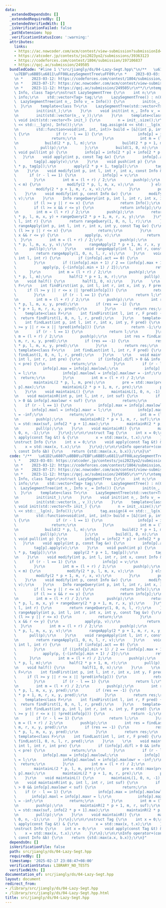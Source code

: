 ```yaml
---
data:
  _extendedDependsOn: []
  _extendedRequiredBy: []
  _extendedVerifiedWith: []
  _isVerificationFailed: false
  _pathExtension: hpp
  _verificationStatusIcon: ':warning:'
  attributes:
    links:
    - https://ac.nowcoder.com/acm/contest/view-submission?submissionId=62804432
    - https://atcoder.jp/contests/joi2023yo2/submissions/39363123
    - https://codeforces.com/contest/1804/submission/197106837
    - https://qoj.ac/submission/249505
  bundledCode: "#line 1 \"src/jiangly/ds/04-Lazy-Segt.hpp\"\n/**   \u61D2\u6807\u8BB0\
    \u7EBF\u6BB5\u6811\uFF08LazySegmentTree\uFF09\r\n *    2023-03-03: https://atcoder.jp/contests/joi2023yo2/submissions/39363123\r\
    \n *    2023-03-12: https://codeforces.com/contest/1804/submission/197106837\r\
    \n *    2023-07-17: https://ac.nowcoder.com/acm/contest/view-submission?submissionId=62804432\r\
    \n *    2023-11-12: https://qoj.ac/submission/249505\r\n**/\r\ntemplate<class\
    \ Info, class Tag>\r\nstruct LazySegmentTree {\r\n    int n;\r\n    std::vector<Info>\
    \ info;\r\n    std::vector<Tag> tag;\r\n    LazySegmentTree() : n(0) {}\r\n  \
    \  LazySegmentTree(int n_, Info v_ = Info()) {\r\n        init(n_, v_);\r\n  \
    \  }\r\n    template<class T>\r\n    LazySegmentTree(std::vector<T> init_) {\r\
    \n        init(init_);\r\n    }\r\n    void init(int n_, Info v_ = Info()) {\r\
    \n        init(std::vector(n_, v_));\r\n    }\r\n    template<class T>\r\n   \
    \ void init(std::vector<T> init_) {\r\n        n = init_.size();\r\n        info.assign(4\
    \ << std::__lg(n), Info());\r\n        tag.assign(4 << std::__lg(n), Tag());\r\
    \n        std::function<void(int, int, int)> build = [&](int p, int l, int r)\
    \ {\r\n            if (r - l == 1) {\r\n                info[p] = init_[l];\r\n\
    \                return;\r\n            }\r\n            int m = (l + r) / 2;\r\
    \n            build(2 * p, l, m);\r\n            build(2 * p + 1, m, r);\r\n \
    \           pull(p);\r\n        };\r\n        build(1, 0, n);\r\n    }\r\n   \
    \ void pull(int p) {\r\n        info[p] = info[2 * p] + info[2 * p + 1];\r\n \
    \   }\r\n    void apply(int p, const Tag &v) {\r\n        info[p].apply(v);\r\n\
    \        tag[p].apply(v);\r\n    }\r\n    void push(int p) {\r\n        apply(2\
    \ * p, tag[p]);\r\n        apply(2 * p + 1, tag[p]);\r\n        tag[p] = Tag();\r\
    \n    }\r\n    void modify(int p, int l, int r, int x, const Info &v) {\r\n  \
    \      if (r - l == 1) {\r\n            info[p] = v;\r\n            return;\r\n\
    \        }\r\n        int m = (l + r) / 2;\r\n        push(p);\r\n        if (x\
    \ < m) {\r\n            modify(2 * p, l, m, x, v);\r\n        } else {\r\n   \
    \         modify(2 * p + 1, m, r, x, v);\r\n        }\r\n        pull(p);\r\n\
    \    }\r\n    void modify(int p, const Info &v) {\r\n        modify(1, 0, n, p,\
    \ v);\r\n    }\r\n    Info rangeQuery(int p, int l, int r, int x, int y) {\r\n\
    \        if (l >= y || r <= x) {\r\n            return Info();\r\n        }\r\n\
    \        if (l >= x && r <= y) {\r\n            return info[p];\r\n        }\r\
    \n        int m = (l + r) / 2;\r\n        push(p);\r\n        return rangeQuery(2\
    \ * p, l, m, x, y) + rangeQuery(2 * p + 1, m, r, x, y);\r\n    }\r\n    Info rangeQuery(int\
    \ l, int r) {\r\n        return rangeQuery(1, 0, n, l, r);\r\n    }\r\n    void\
    \ rangeApply(int p, int l, int r, int x, int y, const Tag &v) {\r\n        if\
    \ (l >= y || r <= x) {\r\n            return;\r\n        }\r\n        if (l >=\
    \ x && r <= y) {\r\n            apply(p, v);\r\n            return;\r\n      \
    \  }\r\n        int m = (l + r) / 2;\r\n        push(p);\r\n        rangeApply(2\
    \ * p, l, m, x, y, v);\r\n        rangeApply(2 * p + 1, m, r, x, y, v);\r\n  \
    \      pull(p);\r\n    }\r\n    void rangeApply(int l, int r, const Tag &v) {\r\
    \n        return rangeApply(1, 0, n, l, r, v);\r\n    }\r\n    void half(int p,\
    \ int l, int r) {\r\n        if (info[p].act == 0) {\r\n            return;\r\n\
    \        }\r\n        if ((info[p].min + 1) / 2 == (info[p].max + 1) / 2) {\r\n\
    \            apply(p, {-(info[p].min + 1) / 2});\r\n            return;\r\n  \
    \      }\r\n        int m = (l + r) / 2;\r\n        push(p);\r\n        half(2\
    \ * p, l, m);\r\n        half(2 * p + 1, m, r);\r\n        pull(p);\r\n    }\r\
    \n    void half() {\r\n        half(1, 0, n);\r\n    }\r\n    \r\n    template<class\
    \ F>\r\n    int findFirst(int p, int l, int r, int x, int y, F pred) {\r\n   \
    \     if (l >= y || r <= x || !pred(info[p])) {\r\n            return -1;\r\n\
    \        }\r\n        if (r - l == 1) {\r\n            return l;\r\n        }\r\
    \n        int m = (l + r) / 2;\r\n        push(p);\r\n        int res = findFirst(2\
    \ * p, l, m, x, y, pred);\r\n        if (res == -1) {\r\n            res = findFirst(2\
    \ * p + 1, m, r, x, y, pred);\r\n        }\r\n        return res;\r\n    }\r\n\
    \    template<class F>\r\n    int findFirst(int l, int r, F pred) {\r\n      \
    \  return findFirst(1, 0, n, l, r, pred);\r\n    }\r\n    template<class F>\r\n\
    \    int findLast(int p, int l, int r, int x, int y, F pred) {\r\n        if (l\
    \ >= y || r <= x || !pred(info[p])) {\r\n            return -1;\r\n        }\r\
    \n        if (r - l == 1) {\r\n            return l;\r\n        }\r\n        int\
    \ m = (l + r) / 2;\r\n        push(p);\r\n        int res = findLast(2 * p + 1,\
    \ m, r, x, y, pred);\r\n        if (res == -1) {\r\n            res = findLast(2\
    \ * p, l, m, x, y, pred);\r\n        }\r\n        return res;\r\n    }\r\n   \
    \ template<class F>\r\n    int findLast(int l, int r, F pred) {\r\n        return\
    \ findLast(1, 0, n, l, r, pred);\r\n    }\r\n    \r\n    void maintainL(int p,\
    \ int l, int r, int pre) {\r\n        if (info[p].difl > 0 && info[p].maxlowl\
    \ < pre) {\r\n            return;\r\n        }\r\n        if (r - l == 1) {\r\n\
    \            info[p].max = info[p].maxlowl;\r\n            info[p].maxl = info[p].maxr\
    \ = l;\r\n            info[p].maxlowl = info[p].maxlowr = -inf;\r\n          \
    \  return;\r\n        }\r\n        int m = (l + r) / 2;\r\n        push(p);\r\n\
    \        maintainL(2 * p, l, m, pre);\r\n        pre = std::max(pre, info[2 *\
    \ p].max);\r\n        maintainL(2 * p + 1, m, r, pre);\r\n        pull(p);\r\n\
    \    }\r\n    void maintainL() {\r\n        maintainL(1, 0, n, -1);\r\n    }\r\
    \n    void maintainR(int p, int l, int r, int suf) {\r\n        if (info[p].difr\
    \ > 0 && info[p].maxlowr < suf) {\r\n            return;\r\n        }\r\n    \
    \    if (r - l == 1) {\r\n            info[p].max = info[p].maxlowl;\r\n     \
    \       info[p].maxl = info[p].maxr = l;\r\n            info[p].maxlowl = info[p].maxlowr\
    \ = -inf;\r\n            return;\r\n        }\r\n        int m = (l + r) / 2;\r\
    \n        push(p);\r\n        maintainR(2 * p + 1, m, r, suf);\r\n        suf\
    \ = std::max(suf, info[2 * p + 1].max);\r\n        maintainR(2 * p, l, m, suf);\r\
    \n        pull(p);\r\n    }\r\n    void maintainR() {\r\n        maintainR(1,\
    \ 0, n, -1);\r\n    }\r\n};\r\n\r\nstruct Tag {\r\n    int x = 0;\r\n    void\
    \ apply(const Tag &t) & {\r\n        x = std::max(x, t.x);\r\n    }\r\n};\r\n\r\
    \nstruct Info {\r\n    int x = 0;\r\n    void apply(const Tag &t) & {\r\n    \
    \    x = std::max(x, t.x);\r\n    }\r\n};\r\n\r\nInfo operator+(const Info &a,\
    \ const Info &b) {\r\n    return {std::max(a.x, b.x)};\r\n}\n"
  code: "/**   \u61D2\u6807\u8BB0\u7EBF\u6BB5\u6811\uFF08LazySegmentTree\uFF09\r\n\
    \ *    2023-03-03: https://atcoder.jp/contests/joi2023yo2/submissions/39363123\r\
    \n *    2023-03-12: https://codeforces.com/contest/1804/submission/197106837\r\
    \n *    2023-07-17: https://ac.nowcoder.com/acm/contest/view-submission?submissionId=62804432\r\
    \n *    2023-11-12: https://qoj.ac/submission/249505\r\n**/\r\ntemplate<class\
    \ Info, class Tag>\r\nstruct LazySegmentTree {\r\n    int n;\r\n    std::vector<Info>\
    \ info;\r\n    std::vector<Tag> tag;\r\n    LazySegmentTree() : n(0) {}\r\n  \
    \  LazySegmentTree(int n_, Info v_ = Info()) {\r\n        init(n_, v_);\r\n  \
    \  }\r\n    template<class T>\r\n    LazySegmentTree(std::vector<T> init_) {\r\
    \n        init(init_);\r\n    }\r\n    void init(int n_, Info v_ = Info()) {\r\
    \n        init(std::vector(n_, v_));\r\n    }\r\n    template<class T>\r\n   \
    \ void init(std::vector<T> init_) {\r\n        n = init_.size();\r\n        info.assign(4\
    \ << std::__lg(n), Info());\r\n        tag.assign(4 << std::__lg(n), Tag());\r\
    \n        std::function<void(int, int, int)> build = [&](int p, int l, int r)\
    \ {\r\n            if (r - l == 1) {\r\n                info[p] = init_[l];\r\n\
    \                return;\r\n            }\r\n            int m = (l + r) / 2;\r\
    \n            build(2 * p, l, m);\r\n            build(2 * p + 1, m, r);\r\n \
    \           pull(p);\r\n        };\r\n        build(1, 0, n);\r\n    }\r\n   \
    \ void pull(int p) {\r\n        info[p] = info[2 * p] + info[2 * p + 1];\r\n \
    \   }\r\n    void apply(int p, const Tag &v) {\r\n        info[p].apply(v);\r\n\
    \        tag[p].apply(v);\r\n    }\r\n    void push(int p) {\r\n        apply(2\
    \ * p, tag[p]);\r\n        apply(2 * p + 1, tag[p]);\r\n        tag[p] = Tag();\r\
    \n    }\r\n    void modify(int p, int l, int r, int x, const Info &v) {\r\n  \
    \      if (r - l == 1) {\r\n            info[p] = v;\r\n            return;\r\n\
    \        }\r\n        int m = (l + r) / 2;\r\n        push(p);\r\n        if (x\
    \ < m) {\r\n            modify(2 * p, l, m, x, v);\r\n        } else {\r\n   \
    \         modify(2 * p + 1, m, r, x, v);\r\n        }\r\n        pull(p);\r\n\
    \    }\r\n    void modify(int p, const Info &v) {\r\n        modify(1, 0, n, p,\
    \ v);\r\n    }\r\n    Info rangeQuery(int p, int l, int r, int x, int y) {\r\n\
    \        if (l >= y || r <= x) {\r\n            return Info();\r\n        }\r\n\
    \        if (l >= x && r <= y) {\r\n            return info[p];\r\n        }\r\
    \n        int m = (l + r) / 2;\r\n        push(p);\r\n        return rangeQuery(2\
    \ * p, l, m, x, y) + rangeQuery(2 * p + 1, m, r, x, y);\r\n    }\r\n    Info rangeQuery(int\
    \ l, int r) {\r\n        return rangeQuery(1, 0, n, l, r);\r\n    }\r\n    void\
    \ rangeApply(int p, int l, int r, int x, int y, const Tag &v) {\r\n        if\
    \ (l >= y || r <= x) {\r\n            return;\r\n        }\r\n        if (l >=\
    \ x && r <= y) {\r\n            apply(p, v);\r\n            return;\r\n      \
    \  }\r\n        int m = (l + r) / 2;\r\n        push(p);\r\n        rangeApply(2\
    \ * p, l, m, x, y, v);\r\n        rangeApply(2 * p + 1, m, r, x, y, v);\r\n  \
    \      pull(p);\r\n    }\r\n    void rangeApply(int l, int r, const Tag &v) {\r\
    \n        return rangeApply(1, 0, n, l, r, v);\r\n    }\r\n    void half(int p,\
    \ int l, int r) {\r\n        if (info[p].act == 0) {\r\n            return;\r\n\
    \        }\r\n        if ((info[p].min + 1) / 2 == (info[p].max + 1) / 2) {\r\n\
    \            apply(p, {-(info[p].min + 1) / 2});\r\n            return;\r\n  \
    \      }\r\n        int m = (l + r) / 2;\r\n        push(p);\r\n        half(2\
    \ * p, l, m);\r\n        half(2 * p + 1, m, r);\r\n        pull(p);\r\n    }\r\
    \n    void half() {\r\n        half(1, 0, n);\r\n    }\r\n    \r\n    template<class\
    \ F>\r\n    int findFirst(int p, int l, int r, int x, int y, F pred) {\r\n   \
    \     if (l >= y || r <= x || !pred(info[p])) {\r\n            return -1;\r\n\
    \        }\r\n        if (r - l == 1) {\r\n            return l;\r\n        }\r\
    \n        int m = (l + r) / 2;\r\n        push(p);\r\n        int res = findFirst(2\
    \ * p, l, m, x, y, pred);\r\n        if (res == -1) {\r\n            res = findFirst(2\
    \ * p + 1, m, r, x, y, pred);\r\n        }\r\n        return res;\r\n    }\r\n\
    \    template<class F>\r\n    int findFirst(int l, int r, F pred) {\r\n      \
    \  return findFirst(1, 0, n, l, r, pred);\r\n    }\r\n    template<class F>\r\n\
    \    int findLast(int p, int l, int r, int x, int y, F pred) {\r\n        if (l\
    \ >= y || r <= x || !pred(info[p])) {\r\n            return -1;\r\n        }\r\
    \n        if (r - l == 1) {\r\n            return l;\r\n        }\r\n        int\
    \ m = (l + r) / 2;\r\n        push(p);\r\n        int res = findLast(2 * p + 1,\
    \ m, r, x, y, pred);\r\n        if (res == -1) {\r\n            res = findLast(2\
    \ * p, l, m, x, y, pred);\r\n        }\r\n        return res;\r\n    }\r\n   \
    \ template<class F>\r\n    int findLast(int l, int r, F pred) {\r\n        return\
    \ findLast(1, 0, n, l, r, pred);\r\n    }\r\n    \r\n    void maintainL(int p,\
    \ int l, int r, int pre) {\r\n        if (info[p].difl > 0 && info[p].maxlowl\
    \ < pre) {\r\n            return;\r\n        }\r\n        if (r - l == 1) {\r\n\
    \            info[p].max = info[p].maxlowl;\r\n            info[p].maxl = info[p].maxr\
    \ = l;\r\n            info[p].maxlowl = info[p].maxlowr = -inf;\r\n          \
    \  return;\r\n        }\r\n        int m = (l + r) / 2;\r\n        push(p);\r\n\
    \        maintainL(2 * p, l, m, pre);\r\n        pre = std::max(pre, info[2 *\
    \ p].max);\r\n        maintainL(2 * p + 1, m, r, pre);\r\n        pull(p);\r\n\
    \    }\r\n    void maintainL() {\r\n        maintainL(1, 0, n, -1);\r\n    }\r\
    \n    void maintainR(int p, int l, int r, int suf) {\r\n        if (info[p].difr\
    \ > 0 && info[p].maxlowr < suf) {\r\n            return;\r\n        }\r\n    \
    \    if (r - l == 1) {\r\n            info[p].max = info[p].maxlowl;\r\n     \
    \       info[p].maxl = info[p].maxr = l;\r\n            info[p].maxlowl = info[p].maxlowr\
    \ = -inf;\r\n            return;\r\n        }\r\n        int m = (l + r) / 2;\r\
    \n        push(p);\r\n        maintainR(2 * p + 1, m, r, suf);\r\n        suf\
    \ = std::max(suf, info[2 * p + 1].max);\r\n        maintainR(2 * p, l, m, suf);\r\
    \n        pull(p);\r\n    }\r\n    void maintainR() {\r\n        maintainR(1,\
    \ 0, n, -1);\r\n    }\r\n};\r\n\r\nstruct Tag {\r\n    int x = 0;\r\n    void\
    \ apply(const Tag &t) & {\r\n        x = std::max(x, t.x);\r\n    }\r\n};\r\n\r\
    \nstruct Info {\r\n    int x = 0;\r\n    void apply(const Tag &t) & {\r\n    \
    \    x = std::max(x, t.x);\r\n    }\r\n};\r\n\r\nInfo operator+(const Info &a,\
    \ const Info &b) {\r\n    return {std::max(a.x, b.x)};\r\n}"
  dependsOn: []
  isVerificationFile: false
  path: src/jiangly/ds/04-Lazy-Segt.hpp
  requiredBy: []
  timestamp: '2025-02-17 23:08:47+08:00'
  verificationStatus: LIBRARY_NO_TESTS
  verifiedWith: []
documentation_of: src/jiangly/ds/04-Lazy-Segt.hpp
layout: document
redirect_from:
- /library/src/jiangly/ds/04-Lazy-Segt.hpp
- /library/src/jiangly/ds/04-Lazy-Segt.hpp.html
title: src/jiangly/ds/04-Lazy-Segt.hpp
---
```

